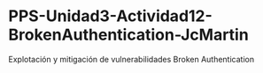 # PPS-Unidad3-Actividad12-BrokenAuthentication-JcMartin
Explotación y mitigación de vulnerabilidades Broken Authentication
